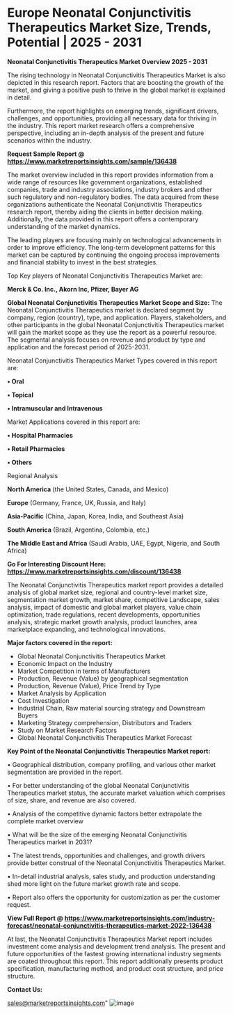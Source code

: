 # Europe Neonatal Conjunctivitis Therapeutics Market Size, Trends, Potential | 2025 - 2031

<Strong> Neonatal Conjunctivitis Therapeutics Market Overview 2025 - 2031</strong>

The rising technology in Neonatal Conjunctivitis Therapeutics Market is also depicted in this research report. Factors that are boosting the growth of the market, and giving a positive push to thrive in the global market is explained in detail.

Furthermore, the report highlights on emerging trends, significant drivers, challenges, and opportunities, providing all necessary data for thriving in the industry. This report market research offers a comprehensive perspective, including an in-depth analysis of the present and future scenarios within the industry.

<strong>Request Sample Report @ <a href=https://www.marketreportsinsights.com/sample/136438>https://www.marketreportsinsights.com/sample/136438</a></strong>

The market overview included in this report provides information from a wide range of resources like government organizations, established companies, trade and industry associations, industry brokers and other such regulatory and non-regulatory bodies. The data acquired from these organizations authenticate the Neonatal Conjunctivitis Therapeutics research report, thereby aiding the clients in better decision making. Additionally, the data provided in this report offers a contemporary understanding of the market dynamics.

The leading players are focusing mainly on technological advancements in order to improve efficiency. The long-term development patterns for this market can be captured by continuing the ongoing process improvements and financial stability to invest in the best strategies.

Top Key players of Neonatal Conjunctivitis Therapeutics Market are:

<strong>Merck & Co. Inc., Akorn Inc, Pfizer, Bayer AG</strong>

<strong><b>Global Neonatal Conjunctivitis Therapeutics Market Scope and Size:</b></strong>
The Neonatal Conjunctivitis Therapeutics market is declared segment by company, region (country), type, and application. Players, stakeholders, and other participants in the global Neonatal Conjunctivitis Therapeutics market will gain the market scope as they use the report as a powerful resource. The segmental analysis focuses on revenue and product by type and application and the forecast period of 2025-2031.

Neonatal Conjunctivitis Therapeutics Market Types covered in this report are:

<strong>• Oral

• Topical

• Intramuscular and Intravenous</strong>

Market Applications covered in this report are:

<strong>• Hospital Pharmacies

• Retail Pharmacies

• Others</strong> 

Regional Analysis

<strong>North America</strong> (the United States, Canada, and Mexico)

<strong>Europe</strong> (Germany, France, UK, Russia, and Italy)

<strong>Asia-Pacific</strong> (China, Japan, Korea, India, and Southeast Asia)

<strong>South America</strong> (Brazil, Argentina, Colombia, etc.)

<strong>The Middle East and Africa</strong> (Saudi Arabia, UAE, Egypt, Nigeria, and South Africa)

<strong>Go For Interesting Discount Here: <a href=https://www.marketreportsinsights.com/discount/136438>https://www.marketreportsinsights.com/discount/136438</a></strong>

The Neonatal Conjunctivitis Therapeutics market report provides a detailed analysis of global market size, regional and country-level market size, segmentation market growth, market share, competitive Landscape, sales analysis, impact of domestic and global market players, value chain optimization, trade regulations, recent developments, opportunities analysis, strategic market growth analysis, product launches, area marketplace expanding, and technological innovations.

<strong><b>Major factors covered in the report:</b></strong>
<ul>
  <li>Global Neonatal Conjunctivitis Therapeutics Market </li>
  <li>Economic Impact on the Industry</li>
  <li>Market Competition in terms of Manufacturers</li>
  <li>Production, Revenue (Value) by geographical segmentation</li>
  <li>Production, Revenue (Value), Price Trend by Type</li>
  <li>Market Analysis by Application</li>
  <li>Cost Investigation</li>
  <li>Industrial Chain, Raw material sourcing strategy and Downstream Buyers</li>
  <li>Marketing Strategy comprehension, Distributors and Traders</li>
  <li>Study on Market Research Factors</li>
  <li>Global Neonatal Conjunctivitis Therapeutics Market Forecast</li>
</ul>

<strong><b>Key Point of the Neonatal Conjunctivitis Therapeutics Market report:</b></strong>

• Geographical distribution, company profiling, and various other market segmentation are provided in the report.

• For better understanding of the global Neonatal Conjunctivitis Therapeutics market status, the accurate market valuation which comprises of size, share, and revenue are also covered.

• Analysis of the competitive dynamic factors better extrapolate the complete market overview

• What will be the size of the emerging Neonatal Conjunctivitis Therapeutics market in 2031?

• The latest trends, opportunities and challenges, and growth drivers provide better construal of the Neonatal Conjunctivitis Therapeutics Market.

• In-detail industrial analysis, sales study, and production understanding shed more light on the future market growth rate and scope.

• Report also offers the opportunity for customization as per the customer request.

<strong><b>View Full Report @ <a href=https://www.marketreportsinsights.com/industry-forecast/neonatal-conjunctivitis-therapeutics-market-2022-136438>https://www.marketreportsinsights.com/industry-forecast/neonatal-conjunctivitis-therapeutics-market-2022-136438</a></b></strong>


At last, the Neonatal Conjunctivitis Therapeutics Market report includes investment come analysis and development trend analysis. The present and future opportunities of the fastest growing international industry segments are coated throughout this report. This report additionally presents product specification, manufacturing method, and product cost structure, and price structure.

<strong>Contact Us:</strong>

sales@marketreportsinsights.com"
![image](https://github.com/user-attachments/assets/bdfa6b8c-8bca-4b13-a95a-e8376b8fc477)
